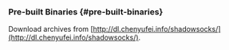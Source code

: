 ### Pre-built Binaries {#pre-built-binaries}

Download archives from [http://dl.chenyufei.info/shadowsocks/](http://dl.chenyufei.info/shadowsocks/).